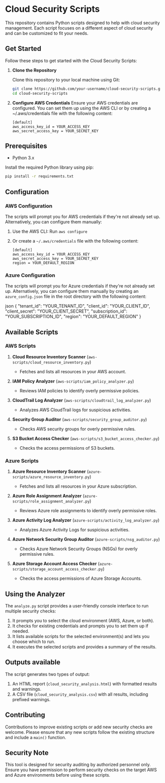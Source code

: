 # Cloud Security Scripts

This repository contains Python scripts designed to help with cloud security management. Each script focuses on a different aspect of cloud security and can be customized to fit your needs.

## Get Started

Follow these steps to get started with the Cloud Security Scripts:

1. **Clone the Repository**

   Clone this repository to your local machine using Git:

   ```bash
   git clone https://github.com/your-username/cloud-security-scripts.git
   cd cloud-security-scripts
   ```

2. **Configure AWS Credentials**
   Ensure your AWS credentials are configured. You can set them up using the AWS CLI or by creating a ~/.aws/credentials file with the following content:

   ```plaintext
   [default]
   aws_access_key_id = YOUR_ACCESS_KEY
   aws_secret_access_key = YOUR_SECRET_KEY
   ```

## Prerequisites

- Python 3.x

Install the required Python library using pip:

```bash
pip install -r requirements.txt
```
## Configuration

### AWS Configuration

The scripts will prompt you for AWS credentials if they're not already set up. Alternatively, you can configure them manually:

1. Use the AWS CLI: Run `aws configure`
2. Or create a `~/.aws/credentials` file with the following content:

   ```plaintext
   [default]
   aws_access_key_id = YOUR_ACCESS_KEY
   aws_secret_access_key = YOUR_SECRET_KEY
   region = YOUR_DEFAULT_REGION
   ```

### Azure Configuration

The scripts will prompt you for Azure credentials if they're not already set up. Alternatively, you can configure them manually by creating an `azure_config.json` file in the root directory with the following content:

json
{
"tenant_id": "YOUR_TENANT_ID",
"client_id": "YOUR_CLIENT_ID",
"client_secret": "YOUR_CLIENT_SECRET",
"subscription_id": "YOUR_SUBSCRIPTION_ID",
"region": "YOUR_DEFAULT_REGION"
}

## Available Scripts

### AWS Scripts

1. **Cloud Resource Inventory Scanner** (`aws-scripts/cloud_resource_inventory.py`)
   - Fetches and lists all resources in your AWS account.

2. **IAM Policy Analyzer** (`aws-scripts/iam_policy_analyzer.py`)
   - Reviews IAM policies to identify overly permissive policies.

3. **CloudTrail Log Analyzer** (`aws-scripts/cloudtrail_log_analyzer.py`)
   - Analyzes AWS CloudTrail logs for suspicious activities.

4. **Security Group Auditor** (`aws-scripts/security_group_auditor.py`)
   - Checks AWS security groups for overly permissive rules.

5. **S3 Bucket Access Checker** (`aws-scripts/s3_bucket_access_checker.py`)
   - Checks the access permissions of S3 buckets.

### Azure Scripts

1. **Azure Resource Inventory Scanner** (`azure-scripts/azure_resource_inventory.py`)
   - Fetches and lists all resources in your Azure subscription.

2. **Azure Role Assignment Analyzer** (`azure-scripts/role_assignment_analyzer.py`)
   - Reviews Azure role assignments to identify overly permissive roles.

3. **Azure Activity Log Analyzer** (`azure-scripts/activity_log_analyzer.py`)
   - Analyzes Azure Activity Logs for suspicious activities.

4. **Azure Network Security Group Auditor** (`azure-scripts/nsg_auditor.py`)
   - Checks Azure Network Security Groups (NSGs) for overly permissive rules.

5. **Azure Storage Account Access Checker** (`azure-scripts/storage_account_access_checker.py`)
   - Checks the access permissions of Azure Storage Accounts.

## Using the Analyzer

The `analyze.py` script provides a user-friendly console interface to run multiple security checks:

1. It prompts you to select the cloud environment (AWS, Azure, or both).
2. It checks for existing credentials and prompts you to set them up if needed.
3. It lists available scripts for the selected environment(s) and lets you choose which to run.
4. It executes the selected scripts and provides a summary of the results.

## Outputs available

The script generates two types of output:

1. An HTML report (`cloud_security_analysis.html`) with formatted results and warnings.
2. A CSV file (`cloud_security_analysis.csv`) with all results, including prefixed warnings.

## Contributing

Contributions to improve existing scripts or add new security checks are welcome. Please ensure that any new scripts follow the existing structure and include a `main()` function.

## Security Note

This tool is designed for security auditing by authorized personnel only. Ensure you have permission to perform security checks on the target AWS and Azure environments before using these scripts.
